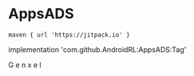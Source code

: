 # AppsADS
	maven { url 'https://jitpack.io' }
 implementation 'com.github.AndroidRL:AppsADS:Tag'
 
G 
e
n
x
e
l 
 
 
